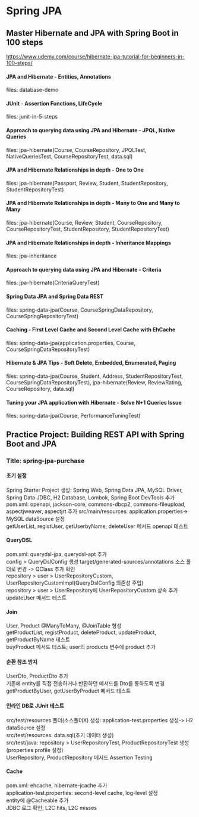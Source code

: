 # Spring JPA
## Master Hibernate and JPA with Spring Boot in 100 steps
https://www.udemy.com/course/hibernate-jpa-tutorial-for-beginners-in-100-steps/
  
#### JPA and Hibernate - Entities, Annotations   
files: database-demo

#### JUnit - Assertion Functions, LifeCycle  
files: junit-in-5-steps

#### Approach to querying data using JPA and Hibernate - JPQL, Native Queries  
files: jpa-hibernate(Course, CourseRepository, JPQLTest, NativeQueriesTest, CourseRepositoryTest, data.sql)  
  
#### JPA and Hibernate Relationships in depth - One to One  
files: jpa-hibernate(Passport, Review, Student, StudentRepository, StudentRepositoryTest)
  
#### JPA and Hibernate Relationships in depth - Many to One and Many to Many    
files: jpa-hibernate(Course, Review, Student, CourseRepository, CourseRepositoryTest, StudentRepository, StudentRepositoryTest)
  
#### JPA and Hibernate Relationships in depth - Inheritance Mappings  
files: jpa-inheritance

#### Approach to querying data using JPA and Hibernate - Criteria  
files: jpa-hibernate(CriteriaQueryTest)
 
#### Spring Data JPA and Spring Data REST  
files: spring-data-jpa(Course, CourseSpringDataRepository, CourseSpringRepositoryTest)

#### Caching - First Level Cache and Second Level Cache with EhCache  
files: spring-data-jpa(application.properties, Course, CourseSpringDataRepositoryTest)  
  
#### Hibernate & JPA Tips - Soft Delete, Embedded, Enumerated, Paging  
files: spring-data-jpa(Course, Student, Address, StudentRepositoryTest, CourseSpringDataRepositoryTest), jpa-hibernate(Review, ReviewRating, CourseRepository, data.sql)  
  
#### Tuning your JPA application with Hibernate - Solve N+1 Queries Issue       
files: spring-data-jpa(Course, PerformanceTuningTest)  

## Practice Project: Building REST API with Spring Boot and JPA
### Title: spring-jpa-purchase

#### 초기 설정  
Spring Starter Project 생성: Spring Web, Spring Data JPA, MySQL Driver, Spring Data JDBC, H2 Database, Lombok, Spring Boot DevTools 추가  
pom.xml: openapi, jackson-core, commons-dbcp2, commons-fileupload, aspectjweaver, aspectjrt 추가 
src/main/resources: application.properties-> MySQL dataSource 설정  
getUserList, registUser, getUserbyName, deleteUser 메서드 openapi 테스트

#### QueryDSL  
pom.xml: querydsl-jpa, querydsl-apt 추가  
config > QueryDslConfig 생성
target/generated-sources/annotations 소스 폴더로 변경 -> QClass 추가 확인   
repository > user > UserRepositoryCustom, UserRepositoryCustomImpl(QueryDslConfig 의존성 주입)  
repository > user > UserRepository에 UserRepositoryCustom 상속 추가  
updateUser 메서드 테스트      

#### Join  
User, Product @ManyToMany, @JoinTable 형성  
getProductList, registProduct, deleteProduct, updateProduct, getProductByName 테스트  
buyProduct 메서드 테스트; user의 products 변수에 product 추가

#### 순환 참조 방지  
UserDto, ProductDto 추가  
기존에 entity를 직접 전송하거나 반환하던 메서드를 Dto를 통하도록 변경   
getProductByUser, getUserByProduct 메서드 테스트  

#### 인라인 DB로 JUnit 테스트
src/test/resources 폴더(소스폴더X) 생성: application-test.properties 생성-> H2 dataSource 설정  
src/test/resources: data.sql(초기 데이터 생성)  
src/test/java: repository > UserRepositoryTest, ProductRepositoryTest 생성 (properties profile 설정)  
UserRepository, ProductRepository 메서드 Assertion Testing  

#### Cache  
pom.xml: ehcache, hibernate-jcache 추가  
application-test.properties: second-level cache, log-level 설정  
entity에 @Cacheable 추가  
JDBC 로그 확인; L2C hits, L2C misses  
    
